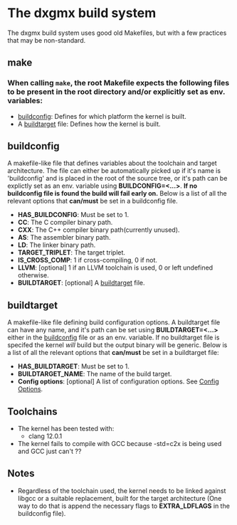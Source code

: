 
# The dxgmx build system
The dxgmx build system uses good old Makefiles, but with a few practices that may be non-standard. 

## make
### When calling `make`, the root Makefile expects the following files to be present in the root directory and/or explicitly set as env. variables:
- [buildconfig](#buildconfig): Defines for which platform the kernel is built.
- A [buildtarget](#buildtarget) file: Defines how the kernel is built.

## buildconfig
 A makefile-like file that defines variables about the toolchain and target architecture. The file can either be automatically picked up if it's name is 'buildconfig' and is placed in the root of the source tree, or it's path can be explictly set as an env. variable using **BUILDCONFIG=<...>**. **If no buildconfig file is found the build will fail early on.** Below is a list of all the relevant options that **can/must** be set in a buildconfig file.
- **HAS_BUILDCONFIG**: Must be set to 1.
- **CC**: The C compiler binary path.
- **CXX**: The C++ compiler binary path(currently unused).
- **AS**: The assembler binary path.
- **LD**: The linker binary path.
- **TARGET_TRIPLET**: The target triplet.
- **IS_CROSS_COMP**: 1 if cross-compiling, 0 if not.
- **LLVM**: [optional] 1 if an LLVM toolchain is used, 0 or left undefined otherwise.
- **BUILDTARGET**: [optional] A [buildtarget](#buildtarget) file.

## buildtarget
 A makefile-like file defining build configuration options. A buildtarget file can have any name, and it's path can be set using **BUILDTARGET=<...>** either in the [buildconfig](#buildconfig) file or as an env. variable. If no buildtarget file is specifed the kernel *will* build but the output binary will be generic. Below is a list of all the relevant options that **can/must** be set in a buildtarget file:
- **HAS_BUILDTARGET**: Must be set to 1.
- **BUILDTARGET_NAME**: The name of the build target.
- **Config options**: [optional] A list of configuration options. See [Config Options](config-options.md).

## Toolchains
- The kernel has been tested with:
    - clang 12.0.1
- The kernel fails to compile with GCC because -std=c2x is being used and GCC just can't ??

## Notes
- Regardless of the toolchain used, the kernel needs to be linked against libgcc or a suitable replacement, built for the target architecture (One way to do that is append the necessary flags to **EXTRA_LDFLAGS** in the buildconfig file).

